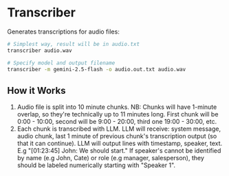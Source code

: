 # Transcriber

Generates transcriptions for audio files:

```sh
# Simplest way, result will be in audio.txt
transcriber audio.wav

# Specify model and output filename
transcriber -m gemini-2.5-flash -o audio.out.txt audio.wav
```


## How it Works

1. Audio file is split into 10 minute chunks.
   NB: Chunks will have 1-minute overlap, so they're technically up to 11 minutes long. First chunk will be 0:00 - 10:00, second will be 9:00 - 20:00, third one 19:00 - 30:00, etc.
2. Each chunk is transcribed with LLM.
   LLM will receive: system message, audio chunk, last 1 minute of previous chunk's transcription output (so that it can continue).
   LLM will output lines with timestamp, speaker, text. E.g "[01:23:45] John: We should start."
   If speaker's cannot be identified by name (e.g John, Cate) or role (e.g manager, salesperson), they should be labeled numerically starting with "Speaker 1".
